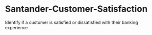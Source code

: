 # Santander-Customer-Satisfaction
Identify if a customer is satisfied or dissatisfied with their banking experience
